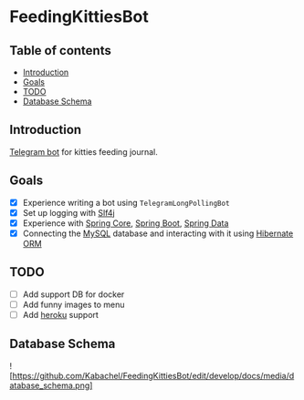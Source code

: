 # FeedingKittiesBot

## Table of contents

* [Introduction](#Introduction)
* [Goals](#Goals)
* [TODO](#TODO)
* [Database Schema](#DatabaseSchema)

## Introduction

[Telegram bot](https://core.telegram.org/bots) for kitties feeding journal.

## Goals

- [x] Experience writing a bot using `TelegramLongPollingBot`
- [x] Set up logging with [Slf4j](https://github.com/qos-ch/slf4j)
- [x] Experience with [Spring Core](https://spring.io/projects/spring-framework), [Spring Boot](https://spring.io/projects/spring-boot), [Spring Data](https://spring.io/projects/spring-data)
- [x] Connecting the [MySQL](https://www.mysql.com/) database and interacting with it using [Hibernate ORM](https://github.com/hibernate)

## TODO

- [ ] Add support DB for docker
- [ ] Add funny images to menu
- [ ] Add [heroku](https://www.heroku.com/) support

## Database Schema
![https://github.com/Kabachel/FeedingKittiesBot/edit/develop/docs/media/database_schema.png]